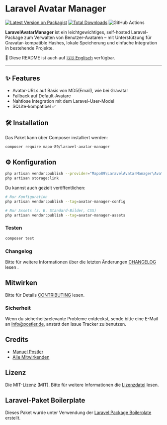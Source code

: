 # Laravel Avatar Manager

[![Latest Version on Packagist](https://img.shields.io/packagist/v/mapo-89/laravel-avatar-manager.svg?style=flat-square)](https://packagist.org/packages/mapo-89/laravel-avatar-manager)
[![Total Downloads](https://img.shields.io/packagist/dt/mapo-89/laravel-avatar-manager.svg?style=flat-square)](https://packagist.org/packages/mapo-89/laravel-avatar-manager)
![GitHub Actions](https://github.com/mapo-89/laravel-avatar-manager/actions/workflows/main.yml/badge.svg)

**LaravelAvatarManager** ist ein leichtgewichtiges, self-hosted Laravel-Package zum Verwalten von Benutzer-Avataren – mit Unterstützung für Gravatar-kompatible Hashes, lokale Speicherung und einfache Integration in bestehende Projekte.

📖 Diese README ist auch auf [🇬🇧 Englisch](README.md) verfügbar.

---

## ✨ Features

- Avatar-URLs auf Basis von MD5(Email), wie bei Gravatar
- Fallback auf Default-Avatare
- Nahtlose Integration mit dem Laravel-User-Model
- SQLite-kompatibel ✅


## 🛠️ Installation

Das Paket kann über Composer installiert werden:

```bash
composer require mapo-89/laravel-avatar-manager
```


## ⚙️ Konfiguration

```bash
php artisan vendor:publish --provider="Mapo89\LaravelAvatarManager\AvatarManagerServiceProvider"
php artisan storage:link
```
Du kannst auch gezielt veröffentlichen:

```bash
# Nur Konfiguration
php artisan vendor:publish --tag=avatar-manager-config

# Nur Assets (z. B. Standard-Bilder, CSS)
php artisan vendor:publish --tag=avatar-manager-assets

```

### Testen

```bash
composer test
```

### Changelog

Bitte für weitere Informationen über die letzten Änderungen [CHANGELOG](CHANGELOG.md) lesen .

## Mitwirken

Bitte für Details [CONTRIBUTING](CONTRIBUTING.md) lesen.

### Sicherheit

Wenn du sicherheitsrelevante Probleme entdeckst, sende bitte eine E-Mail an info@postler.de, anstatt den Issue Tracker zu benutzen.

## Credits

- [Manuel Postler](https://github.com/mapo-89)
- [Alle Mitwirkenden](../../contributors)

## Lizenz

Die MIT-Lizenz (MIT). Bitte für weitere Informationen die [Lizenzdatei](LICENSE.md) lesen.

## Laravel-Paket Boilerplate

Dieses Paket wurde unter Verwendung der [Laravel Package Boilerplate](https://laravelpackageboilerplate.com) erstellt.